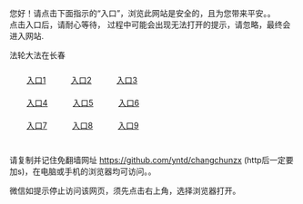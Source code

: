 您好！请点击下面指示的“入口”，浏览此网站是安全的，且为您带来平安。。 <br/>
点击入口后，请耐心等待， 过程中可能会出现无法打开的提示，请忽略，最终会进入网站. </br>

法轮大法在长春<br/>
<div style="padding:10px"><a style="margin:20px" target="_blank" href="https://d204hbdkxxnyfq.cloudfront.net/2Qpsp?xqtcuia" id="ccLink1" rel="nofollow">入口1</a> <a target="_blank" style="margin:20px" href="https://d1o8cvp7yz9weo.cloudfront.net/2Qpsp?suisoq" id="ccLink2" rel="nofollow">入口2</a> <a style="margin:20px" target="_blank" href="https://d3rl3jjl38zey.cloudfront.net/2Qpsp?zbawzgvi" id="ccLink3" rel="nofollow">入口3</a></div>

<div style="padding:10px" ><a style="margin:20px" target="_blank" href="https://d204hbdkxxnyfq.cloudfront.net/2Qpsp?xqtcuia" id="ccLink4" rel="nofollow">入口4</a> <a style="margin:20px" href="https://d1o8cvp7yz9weo.cloudfront.net/2Qpsp?suisoq" target="_blank" id="ccLink5" rel="nofollow">入口5</a> <a style="margin:20px" href="https://d3rl3jjl38zey.cloudfront.net/2Qpsp?zbawzgvi" target="_blank" id="ccLink6" rel="nofollow">入口6</a></div>

<div style="padding:10px"><a style="margin:20px" target="_blank" href="https://d204hbdkxxnyfq.cloudfront.net/2Qpsp?xqtcuia" id="ccLink7" rel="nofollow">入口7</a> <a style="margin:20px" href="https://d1o8cvp7yz9weo.cloudfront.net/2Qpsp?suisoq" target="_blank" id="ccLink8" rel="nofollow">入口8</a> <a style="margin:20px" target="_blank" href="https://d3rl3jjl38zey.cloudfront.net/2Qpsp?zbawzgvi" id="ccLink9" rel="nofollow">入口9</a></div>

<br/>



请复制并记住免翻墙网址 https://github.com/yntd/changchunzx (http后一定要加s)，在电脑或手机的浏览器均可访问。。<br/>

微信如提示停止访问该网页，须先点击右上角，选择浏览器打开。
